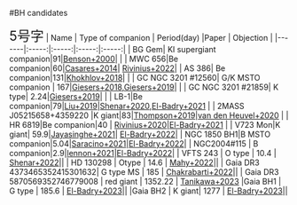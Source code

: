 #BH candidates

<font size=5 >5号字</font>
| Name | Type of companion | Period(day)  |Paper   |   Objection |
|-------|:-----:|:-----:|:-----:|:-----:|
| BG Gem| KI supergiant companion|91|[Benson+2000](https://ui.adsabs.harvard.edu/abs/2000AJ....119..890B/abstract)| | 
| MWC 656|Be companion|60|[Casares+2014](https://ui.adsabs.harvard.edu/abs/2014Natur.505..378C/abstract)| [Rivinius+2022](https://ui.adsabs.harvard.edu/abs/2022arXiv220812315R/abstract)|
| AS 386| Be companion|131|[Khokhlov+2018](https://ui.adsabs.harvard.edu/abs/2018ApJ...856..158K/abstract)| |
| GC NGC 3201  \#12560| G/K MSTO companion | 167|[Giesers+2018](https://ui.adsabs.harvard.edu/abs/2018MNRAS.475L..15G/abstract),[Giesers+2019](https://ui.adsabs.harvard.edu/abs/2019A%26A...632A...3G/abstract)| |
| GC NGC 3201 \#21859| K type| 2.24|[Giesers+2019](https://ui.adsabs.harvard.edu/abs/2019A%26A...632A...3G/abstract)| |
| LB-1|Be companion|79|[Liu+2019](https://ui.adsabs.harvard.edu/abs/2019Natur.575..618L/abstract)|[Shenar+2020](https://ui.adsabs.harvard.edu/abs/2020A%26A...639L...6S/abstract),[El-Badry+2021](https://ui.adsabs.harvard.edu/abs/2021MNRAS.502.3436E/abstract) |
| 2MASS J05215658+4359220 |K giant|83|[Thompson+2019](https://ui.adsabs.harvard.edu/abs/2019Sci...366..637T/abstract)|[van den Heuvel+2020](https://ui.adsabs.harvard.edu/abs/2020Sci...368.3282V/abstract) |
| HR 6819|Be companion|40 | [Rivinius+2020](https://ui.adsabs.harvard.edu/abs/2020A%26A...637L...3R/abstract)|[El-Badry+2021](https://ui.adsabs.harvard.edu/abs/2021MNRAS.502.3436E/abstract) |
| V723 Mon|K giant| 59.9|[Jayasinghe+2021](https://ui.adsabs.harvard.edu/abs/2021MNRAS.504.2577J/abstract)| [El-Badry+2022](https://ui.adsabs.harvard.edu/abs/2022MNRAS.512.5620E/abstract)|
| NGC 1850 BH1|B MSTO companion|5.04|[Saracino+2021](https://ui.adsabs.harvard.edu/abs/2022MNRAS.511.2914S/abstract)|[El-Badry+2022](https://ui.adsabs.harvard.edu/abs/2022MNRAS.511L..24E/abstract)|
| NGC2004\#115 | B companion|2.9|[lennon+2021](https://ui.adsabs.harvard.edu/abs/2022A%26A...665A.180L/abstract)|[El-Badry+2022](https://ui.adsabs.harvard.edu/abs/2022MNRAS.511.3089E/abstract)|
| VFTS 243 | O type | 10.4 | [Shenar+2022](https://ui.adsabs.harvard.edu/abs/2022NatAs...6.1085S/abstract)||
 | HD 130298 | Otype | 14.6 | [Mahy+2022](https://ui.adsabs.harvard.edu/abs/2022A%26A...664A.159M/abstract)||
 | Gaia DR3 4373465352415301632| G type MS | 185 |  [Chakrabarti+2022](https://ui.adsabs.harvard.edu/abs/2022arXiv221005003C/abstract)||
| Gaia DR3 5870569352746779008 | red giant | 1352.22 | [Tanikawa+2023](https://ui.adsabs.harvard.edu/abs/2023ApJ...946...79T/abstract)
 |Gaia BH1 | G type | 185.6 | [El-Badry+2023](https://ui.adsabs.harvard.edu/abs/2023MNRAS.518.1057E/abstract)||
 |Gaia BH2 | K giant| 1277 | [El-Badry+2023](https://ui.adsabs.harvard.edu/abs/2023MNRAS.521.4323E/abstract)||
